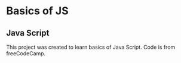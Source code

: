 # Basics of JS
## Java Script
This project was created to learn basics of Java Script. Code is from freeCodeCamp.
